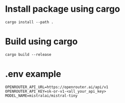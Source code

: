 # Install package using cargo
```
cargo install --path .
```

# Build using cargo
```
cargo build --release
```

# .env example
```
OPENROUTER_API_URL=https://openrouter.ai/api/v1
OPENROUTER_API_KEY=sk-or-v1-<all_your_api_key>
MODEL_NAME=mistralai/mistral-tiny
```
